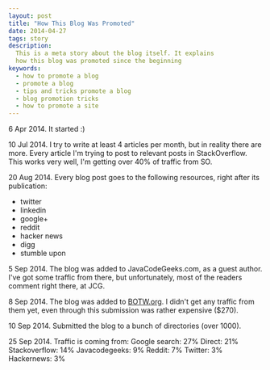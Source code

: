 ```yaml
---
layout: post
title: "How This Blog Was Promoted"
date: 2014-04-27
tags: story
description:
  This is a meta story about the blog itself. It explains
  how this blog was promoted since the beginning
keywords:
  - how to promote a blog
  - promote a blog
  - tips and tricks promote a blog
  - blog promotion tricks
  - how to promote a site
---
```


6 Apr 2014.
It started :)

10 Jul 2014.
I try to write at least 4 articles per month, but in reality there
are more. Every article I'm trying to post to relevant posts in StackOverflow.
This works very well, I'm getting over 40% of traffic from SO.

20 Aug 2014.
Every blog post goes to the following resources, right
after its publication:

 * twitter
 * linkedin
 * google+
 * reddit
 * hacker news
 * digg
 * stumble upon

5 Sep 2014.
The blog was added to JavaCodeGeeks.com, as a guest
author. I've got some traffic from there, but unfortunately, most
of the readers comment right there, at JCG.

8 Sep 2014.
The blog was added to [BOTW.org](http://blogs.botw.org/Computers/Programming/).
I didn't get any traffic from them yet, even through this submission
was rather expensive ($270).

10 Sep 2014.
Submitted the blog to a bunch of directories (over 1000).

25 Sep 2014.
Traffic is coming from:
Google search: 27%
Direct: 21%
Stackoverflow: 14%
Javacodegeeks: 9%
Reddit: 7%
Twitter: 3%
Hackernews: 3%

